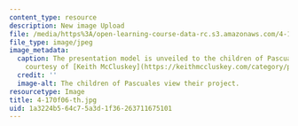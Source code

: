 ```yaml
---
content_type: resource
description: New image Upload
file: /media/https%3A/open-learning-course-data-rc.s3.amazonaws.com/4-170-ecuador-workshop-fall-2006/1a3224b564c75a3d1f36263711675101_4-170f06-th.jpg
file_type: image/jpeg
image_metadata:
  caption: The presentation model is unveiled to the children of Pascuales. (Image
    courtesy of [Keith McCluskey](https://keithmccluskey.com/category/photography/).)
  credit: ''
  image-alt: The children of Pascuales view their project.
resourcetype: Image
title: 4-170f06-th.jpg
uid: 1a3224b5-64c7-5a3d-1f36-263711675101
---
```

